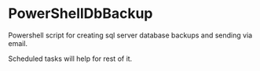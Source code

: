 # PowerShellDbBackup
Powershell script for creating sql server database backups and sending via email.

Scheduled tasks will help for rest of it.

